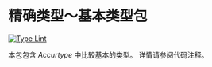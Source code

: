 # 精确类型～基本类型包

[![Type Lint](https://github.com/E0SelmY4V/accurtype/actions/workflows/lint.yaml/badge.svg)](https://github.com/E0SelmY4V/accurtype/actions/workflows/lint.yaml)

本包包含 *Accurtype* 中比较基本的类型。
详情请参阅代码注释。
